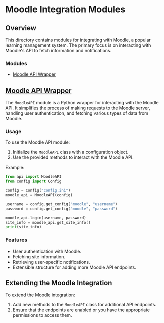 # Moodle Integration Modules

## Overview
This directory contains modules for integrating with Moodle, a popular learning management system. The primary focus is on interacting with Moodle's API to fetch information and notifications.

### Modules
- [Moodle API Wrapper](#moodle-api-wrapper)

## [Moodle API Wrapper](api.py)
The `MoodleAPI` module is a Python wrapper for interacting with the Moodle API. It simplifies the process of making requests to the Moodle server, handling user authentication, and fetching various types of data from Moodle.

### Usage
To use the Moodle API module:
1. Initialize the `MoodleAPI` class with a configuration object.
2. Use the provided methods to interact with the Moodle API.

Example:
```python
from api import MoodleAPI
from config import Config

config = Config("config.ini")
moodle_api = MoodleAPI(config)

username = config.get_config("moodle", "username")
password = config.get_config("moodle", "password")

moodle_api.login(username, password)
site_info = moodle_api.get_site_info()
print(site_info)
```

### Features
- User authentication with Moodle.
- Fetching site information.
- Retrieving user-specific notifications.
- Extensible structure for adding more Moodle API endpoints.

## Extending the Moodle Integration
To extend the Moodle integration:
1. Add new methods to the `MoodleAPI` class for additional API endpoints.
2. Ensure that the endpoints are enabled or you have the appropriate permissions to access them.